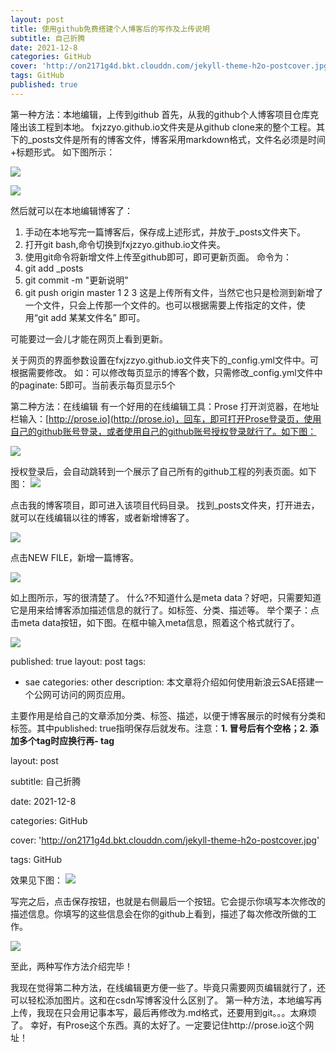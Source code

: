 ```yaml
---
layout: post
title: 使用github免费搭建个人博客后的写作及上传说明
subtitle: 自己折腾
date: 2021-12-8
categories: GitHub
cover: 'http://on2171g4d.bkt.clouddn.com/jekyll-theme-h2o-postcover.jpg'
tags: GitHub
published: true
---
```

第一种方法：本地编辑，上传到github
首先，从我的github个人博客项目仓库克隆出该工程到本地。
fxjzzyo.github.io文件夹是从github clone来的整个工程。其下的_posts文件是所有的博客文件，博客采用markdown格式，文件名必须是时间+标题形式。
如下图所示：

![](https://anki023.oss-cn-hongkong.aliyuncs.com/img/20211208111610.png)

![](https://anki023.oss-cn-hongkong.aliyuncs.com/img/20211208111637.png)

然后就可以在本地编辑博客了：

1. 手动在本地写完一篇博客后，保存成上述形式，并放于_posts文件夹下。
2. 打开git bash,命令切换到fxjzzyo.github.io文件夹。
3. 使用git命令将新增文件上传至github即可，即可更新页面。
命令为：
1. git add _posts
2. git commit -m "更新说明"
3. git push origin master
1
2
3
这是上传所有文件，当然它也只是检测到新增了一个文件，只会上传那一个文件的。也可以根据需要上传指定的文件，使用“git add 某某文件名” 即可。

可能要过一会儿才能在网页上看到更新。

关于网页的界面参数设置在fxjzzyo.github.io文件夹下的_config.yml文件中。可根据需要修改。
如：可以修改每页显示的博客个数，只需修改_config.yml文件中的paginate: 5即可。当前表示每页显示5个

第二种方法：在线编辑
有一个好用的在线编辑工具：Prose
打开浏览器，在地址栏输入：[http://prose.io](http://prose.io)，回车，即可打开Prose登录页，使用自己的github账号登录，或者使用自己的github账号授权登录就行了。如下图：

![](https://anki023.oss-cn-hongkong.aliyuncs.com/img/20211208111742.png)

授权登录后，会自动跳转到一个展示了自己所有的github工程的列表页面。如下图：
![](https://anki023.oss-cn-hongkong.aliyuncs.com/img/20211208111752.png)


点击我的博客项目，即可进入该项目代码目录。
找到_posts文件夹，打开进去，就可以在线编辑以往的博客，或者新增博客了。

![](https://anki023.oss-cn-hongkong.aliyuncs.com/img/20211208111820.png)

点击NEW FILE，新增一篇博客。

![](https://anki023.oss-cn-hongkong.aliyuncs.com/img/20211208111838.png)

如上图所示，写的很清楚了。
什么?不知道什么是meta data？好吧，只需要知道它是用来给博客添加描述信息的就行了。如标签、分类、描述等。
举个栗子：点击meta data按钮，如下图。在框中输入meta信息，照着这个格式就行了。

![](https://anki023.oss-cn-hongkong.aliyuncs.com/img/20211208111847.png)

published: true
layout: post
tags:
  - sae 
categories: other
description: 本文章将介绍如何使用新浪云SAE搭建一个公网可访问的网页应用。

主要作用是给自己的文章添加分类、标签、描述，以便于博客展示的时候有分类和标签。其中published: true指明保存后就发布。注意：**1. 冒号后有个空格；2. 添加多个tag时应换行再- tag**

layout: post

subtitle: 自己折腾

date: 2021-12-8

categories: GitHub

cover: 'http://on2171g4d.bkt.clouddn.com/jekyll-theme-h2o-postcover.jpg'

tags: GitHub

效果见下图：
![](https://anki023.oss-cn-hongkong.aliyuncs.com/img/20211208111905.png)

写完之后，点击保存按钮，也就是右侧最后一个按钮。它会提示你填写本次修改的描述信息。你填写的这些信息会在你的github上看到，描述了每次修改所做的工作。

![](https://anki023.oss-cn-hongkong.aliyuncs.com/img/20211208111920.png)

至此，两种写作方法介绍完毕！

我现在觉得第二种方法，在线编辑更方便一些了。毕竟只需要网页编辑就行了，还可以轻松添加图片。这和在csdn写博客没什么区别了。
第一种方法，本地编写再上传，我现在只会用记事本写，最后再修改为.md格式，还要用到git。。。太麻烦了。
幸好，有Prose这个东西。真的太好了。一定要记住http://prose.io这个网址！
